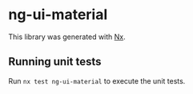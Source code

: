 # ng-ui-material

This library was generated with [Nx](https://nx.dev).

## Running unit tests

Run `nx test ng-ui-material` to execute the unit tests.
